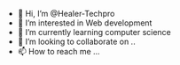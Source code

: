 - 👋 Hi, I’m @Healer-Techpro
- 👀 I’m interested in Web development
- 🌱 I’m currently learning computer science
- 💞️ I’m looking to collaborate on ..
- 📫 How to reach me ...

<!---
Healer-Techpro/Healer-Techpro is a ✨ special ✨ repository because its `README.md` (this file) appears on your GitHub profile.
You can click the Preview link to take a look at your changes.
--->
